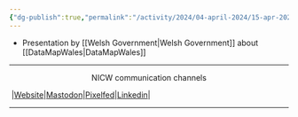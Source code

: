 ```yaml
---
{"dg-publish":true,"permalink":"/activity/2024/04-april-2024/15-apr-2024/"}
---
```


- Presentation by [[Welsh Government\|Welsh Government]] about [[DataMapWales\|DataMapWales]]

***
<p style="text-align: center;">NICW communication channels</p>

󠁧 |[Website](https://nationalinfrastructurecommission.wales)|[Mastodon](https://toot.wales/@NICW)|[Pixelfed](https://pix.toot.wales/NICW)|[Linkedin](https://www.linkedin.com/company/26268509/)|
***
